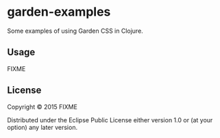 # garden-examples

Some examples of using Garden CSS in Clojure.

## Usage

FIXME

## License

Copyright © 2015 FIXME

Distributed under the Eclipse Public License either version 1.0 or (at
your option) any later version.

